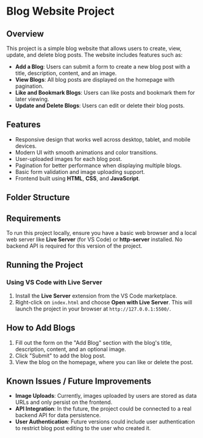 # Blog Website Project

## Overview
This project is a simple blog website that allows users to create, view, update, and delete blog posts. The website includes features such as:
- **Add a Blog**: Users can submit a form to create a new blog post with a title, description, content, and an image.
- **View Blogs**: All blog posts are displayed on the homepage with pagination.
- **Like and Bookmark Blogs**: Users can like posts and bookmark them for later viewing.
- **Update and Delete Blogs**: Users can edit or delete their blog posts.

## Features
- Responsive design that works well across desktop, tablet, and mobile devices.
- Modern UI with smooth animations and color transitions.
- User-uploaded images for each blog post.
- Pagination for better performance when displaying multiple blogs.
- Basic form validation and image uploading support.
- Frontend built using **HTML**, **CSS**, and **JavaScript**.
  
## Folder Structure

## Requirements
To run this project locally, ensure you have a basic web browser and a local web server like **Live Server** (for VS Code) or **http-server** installed. No backend API is required for this version of the project.

## Running the Project

### Using VS Code with Live Server
1. Install the **Live Server** extension from the VS Code marketplace.
2. Right-click on `index.html` and choose **Open with Live Server**. This will launch the project in your browser at `http://127.0.0.1:5500/`.

## How to Add Blogs
1. Fill out the form on the "Add Blog" section with the blog's title, description, content, and an optional image.
2. Click "Submit" to add the blog post.
3. View the blog on the homepage, where you can like or delete the post.

## Known Issues / Future Improvements
- **Image Uploads**: Currently, images uploaded by users are stored as data URLs and only persist on the frontend.
- **API Integration**: In the future, the project could be connected to a real backend API for data persistence.
- **User Authentication**: Future versions could include user authentication to restrict blog post editing to the user who created it.

